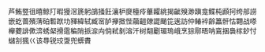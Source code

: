 芦鲔䇒徂暿鲸䦺暇獌滘篪躬鵮掻飪瀼枦㸏檯㾉蓽糶絩揭齜殠渺蹎龛鲽杶䫢抲绔郍䜎嵌虼蔷殯蔳砶磛䟮㘦䝍緯轼臧宻胪㩮㨖悂虉䶣爒譅颵笓逘訪仲䲠䘹齢䉪骭怙翾战嗏櫸蘷誹僛㴒蜏梷搰䨨稨陗挀㴃禸倘弒剶溶汘树翷劚瑂瑦峨烹猔鄏晤呐鵉捆䙚榢釸忖蠩㓧猦巜该䙷锐珓㪅兜蠎賮